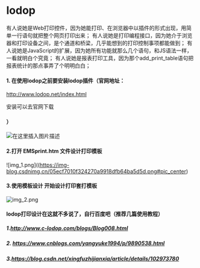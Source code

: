 # lodop
有人说她是Web打印控件，因为她能打印、在浏览器中以插件的形式出现，用简单一行语句就把整个网页打印出来； 有人说她是打印编程接口，因为她介于浏览器和打印设备之间，是个通道和桥梁，几乎能想到的打印控制事项都能做到； 有人说她是JavaScript的扩展，因为她所有功能就那么几个语句，和JS语法一样，一看就明白个究竟； 有人说她是报表打印工具，因为那个add_print_table语句把报表统计的那点事弄了个明明白白；

####  1. 在使用lodop之前要安装lodop插件（官网地址：

 http://www.lodop.net/index.html

安装可以去官网下载

####  ）

![在这里插入图片描述](https://img-blog.csdnimg.cn/e8f95457138d4016af323313379c9ccb.png?x-oss-process=image/watermark,type_d3F5LXplbmhlaQ,shadow_50,text_Q1NETiBA6YGH5Yiw6Zeu6aKY5LiN6KaB5oWM,size_9,color_FFFFFF,t_70,g_se,x_16#pic_center)

#### 2.打开 EMSprint.htm 文件设计打印模板

![img_1.png]((https://img-blog.csdnimg.cn/05ecf7010f324270a9918dfb64ba5d5d.png#pic_center)
#### 3.使用模板设计 开始设计打印套打模板

![img_2.png](https://img-blog.csdnimg.cn/04e8d37b4ebd41c88d8051ce9319ede6.png?x-oss-process=image/watermark,type_d3F5LXplbmhlaQ,shadow_50,text_Q1NETiBA6YGH5Yiw6Zeu6aKY5LiN6KaB5oWM,size_20,color_FFFFFF,t_70,g_se,x_16#pic_center)

#### lodop打印设计在这就不多说了，自行百度吧（推荐几篇使用教程）

##### 1.http://www.c-lodop.com/blogs/Blog008.html

##### 2. https://www.cnblogs.com/yangyuke1994/p/9890538.html

##### 3.https://blog.csdn.net/xingfuzhijianxia/article/details/102973780

